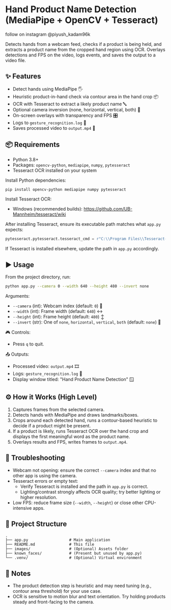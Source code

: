 # Hand Product Name Detection (MediaPipe + OpenCV + Tesseract)

follow on instagram @piyush_kadam96k

Detects hands from a webcam feed, checks if a product is being held, and extracts a product name from the cropped hand region using OCR. Overlays detections and FPS on the video, logs events, and saves the output to a video file.

## ✨ Features
- Detect hands using MediaPipe 🖐️
- Heuristic product-in-hand check via contour area in the hand crop 📦
- OCR with Tesseract to extract a likely product name 🔤
- Optional camera inversion (none, horizontal, vertical, both) 🔁
- On-screen overlays with transparency and FPS 🎛️
- Logs to `gesture_recognition.log` 📝
- Saves processed video to `output.mp4` 💾

## 📦 Requirements
- Python 3.8+
- Packages: `opencv-python`, `mediapipe`, `numpy`, `pytesseract`
- Tesseract OCR installed on your system

Install Python dependencies:
```bash
pip install opencv-python mediapipe numpy pytesseract
```

Install Tesseract OCR:
- Windows (recommended builds): https://github.com/UB-Mannheim/tesseract/wiki

After installing Tesseract, ensure its executable path matches what `app.py` expects:
```python
pytesseract.pytesseract.tesseract_cmd = r"C:\\Program Files\\Tesseract-OCR\\tesseract.exe"
```
If Tesseract is installed elsewhere, update the path in `app.py` accordingly.

## ▶️ Usage
From the project directory, run:
```bash
python app.py --camera 0 --width 640 --height 480 --invert none
```

Arguments:
- `--camera` (int): Webcam index (default: `0`) 🎥
- `--width` (int): Frame width (default: `640`) ↔️
- `--height` (int): Frame height (default: `480`) ↕️
- `--invert` (str): One of `none`, `horizontal`, `vertical`, `both` (default: `none`) 🔁

🎮 Controls:
- Press `q` to quit.

📤 Outputs:
- Processed video: `output.mp4` 🎞️
- Logs: `gesture_recognition.log` 📝
- Display window titled: "Hand Product Name Detection" 🪟

## ⚙️ How it Works (High Level)
1. Captures frames from the selected camera.
2. Detects hands with MediaPipe and draws landmarks/boxes.
3. Crops around each detected hand, runs a contour-based heuristic to decide if a product might be present.
4. If a product is likely, runs Tesseract OCR over the hand crop and displays the first meaningful word as the product name.
5. Overlays results and FPS, writes frames to `output.mp4`.

## 🧰 Troubleshooting
- Webcam not opening: ensure the correct `--camera` index and that no other app is using the camera.
- Tesseract errors or empty text:
  - Verify Tesseract is installed and the path in `app.py` is correct.
  - Lighting/contrast strongly affects OCR quality; try better lighting or higher resolution.
- Low FPS: reduce frame size (`--width`, `--height`) or close other CPU-intensive apps.

## 📁 Project Structure
```
.
├── app.py                  # Main application
├── README.md               # This file
├── images/                 # (Optional) Assets folder
├── known_faces/            # (Present but unused by app.py)
└── .venv/                  # (Optional) Virtual environment
```

## 📝 Notes
- The product detection step is heuristic and may need tuning (e.g., contour area threshold) for your use case.
- OCR is sensitive to motion blur and text orientation. Try holding products steady and front-facing to the camera.

